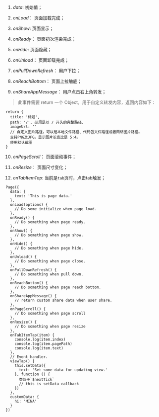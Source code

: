 
1. *data*: 初始值；

2. *onLoad*： 页面加载完成；

3. *onShow*: 页面显示；

4. *onReady*： 页面初次渲染完成；

5. *onHide*: 页面隐藏；

6. *onUnload*： 页面卸载完成；

7. *onPullDownRefresh*： 用户下拉；

8. *onReachBottom*： 页面上拉触底；

9. *onShareAppMessage*： 用户点击右上角转发；

> 此事件需要 return 一个 Object，用于自定义转发内容，返回内容如下：

```
return {
  title: '标题',
  path: '/', 必须是以 / 开头的完整路径,
  imageUrl: ''
  // 自定义图片路径，可以是本地文件路径、代码包文件路径或者网络图片路径。
  支持PNG及JPG。显示图片长宽比是 5:4。
  使用默认截图
}
```

10. *onPageScroll*： 页面滚动事件；

11. *onResize*： 页面尺寸变化；

12. *onTabItemTap*: 当前是`tab`页时，点击tab触发；

```
Page({
  data: {
    text: 'This is page data.'
  },
  onLoad(options) {
    // Do some initialize when page load.
  },
  onReady() {
    // Do something when page ready.
  },
  onShow() {
    // Do something when page show.
  },
  onHide() {
    // Do something when page hide.
  },
  onUnload() {
    // Do something when page close.
  },
  onPullDownRefresh() {
    // Do something when pull down.
  },
  onReachBottom() {
    // Do something when page reach bottom.
  },
  onShareAppMessage() {
    // return custom share data when user share.
  },
  onPageScroll() {
    // Do something when page scroll
  },
  onResize() {
    // Do something when page resize
  },
  onTabItemTap(item) {
    console.log(item.index)
    console.log(item.pagePath)
    console.log(item.text)
  },
  // Event handler.
  viewTap() {
    this.setData({
      text: 'Set some data for updating view.'
    }, function () {
      类似于`$nextTick`
      // this is setData callback
    })
  },
  customData: {
    hi: 'MINA'
  }
})
```


